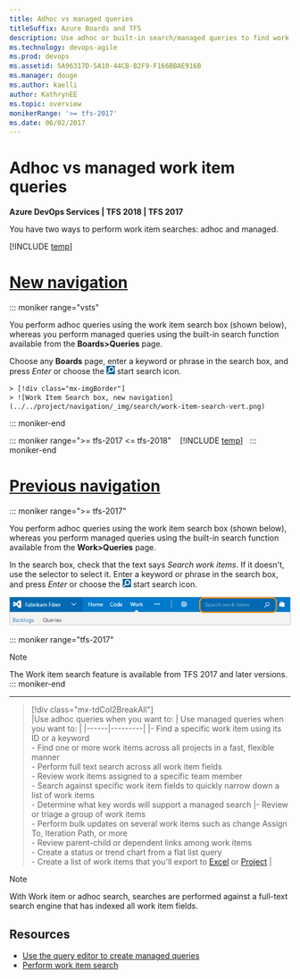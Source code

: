 ```yaml
---
title: Adhoc vs managed queries
titleSuffix: Azure Boards and TFS
description: Use adhoc or built-in search/managed queries to find work items in Azure Boards & Team Foundation Server 
ms.technology: devops-agile
ms.prod: devops
ms.assetid: 5A96317D-5A10-44CB-B2F9-F166BBAE916B
ms.manager: douge
ms.author: kaelli
author: KathrynEE
ms.topic: overview
monikerRange: '>= tfs-2017'
ms.date: 06/02/2017  
---
```


# Adhoc vs managed work item queries

**Azure DevOps Services | TFS 2018 | TFS 2017**

You have two ways to perform work item searches: adhoc and managed. 

[!INCLUDE [temp](../../_shared/new-navigation.md)]  



# [New navigation](#tab/new-nav)

::: moniker range="vsts"  

You perform adhoc queries using the work item search box (shown below), whereas you perform managed queries using the built-in search function available from the **Boards>Queries** page.  

Choose any **Boards** page, enter a keyword or phrase in the search box, and press *Enter* or choose the ![](../../project/search/_img/_shared/start-search-icon.png) start search icon. 

	> [!div class="mx-imgBorder"]
	> ![Work Item Search box, new navigation](../../project/navigation/_img/search/work-item-search-vert.png)    


::: moniker-end    

::: moniker range=">= tfs-2017 <= tfs-2018"    
[!INCLUDE [temp](../../_shared/new-navigation-not-supported.md)]  
::: moniker-end    


# [Previous navigation](#tab/previous-nav)

::: moniker range=">= tfs-2017"   

You perform adhoc queries using the work item search box (shown below), whereas you perform managed queries using the built-in search function available from the **Work>Queries** page.  

In the search box, check that the text says _Search work items_. If it doesn't, use the selector to select it. Enter a keyword or phrase in the search box, and press *Enter* or choose the ![](../../project/search/_img/_shared/start-search-icon.png) start search icon. 

![Search Work Items Text Box](_img/using-queries-search-box-ts.png)

::: moniker range="tfs-2017"
> [!NOTE]    
> The Work item search feature is available from TFS 2017 and later versions.     
::: moniker-end

---

>[!div class="mx-tdCol2BreakAll"]    
> |Use adhoc queries when you want to: | Use managed queries when you want to: |
> |------|---------|
> |- Find a specific work item using its ID or a keyword <br/>- Find one or more work items across all projects in a fast, flexible manner<br/>- Perform full text search across all work item fields<br/>- Review work items assigned to a specific team member<br/>- Search against specific work item fields to quickly narrow down a list of work items<br/>- Determine what key words will support a managed search |- Review or triage a group of work items<br/>- Perform bulk updates on several work items such as change Assign To, Iteration Path, or more<br/>- Review parent-child or dependent links among work items<br/>- Create a status or trend chart from a flat list query<br/>- Create a list of work items that you'll export to [Excel](../backlogs/office/bulk-add-modify-work-items-excel.md) or [Project](../backlogs/office/create-your-backlog-tasks-using-project.md) |

> [!NOTE]    
> With Work item or adhoc search, searches are performed against a full-text search engine that has indexed all work item fields.  


## Resources 

- [Use the query editor to create managed queries](using-queries.md)
- [Perform work item search](../../project/search/work-item-search.md)
 